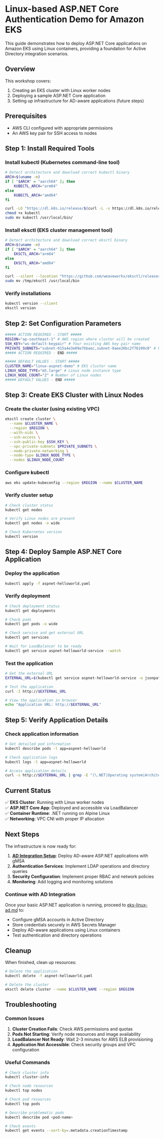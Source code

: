 # Linux-based ASP.NET Core Authentication Demo for Amazon EKS

This guide demonstrates how to deploy ASP.NET Core applications on Amazon EKS using Linux containers, providing a foundation for Active Directory integration scenarios.

## Overview

This workshop covers:
1. Creating an EKS cluster with Linux worker nodes
2. Deploying a sample ASP.NET Core application
3. Setting up infrastructure for AD-aware applications (future steps)

## Prerequisites

* AWS CLI configured with appropriate permissions
* An AWS key pair for SSH access to nodes

## Step 1: Install Required Tools

### Install kubectl (Kubernetes command-line tool)
```bash
# Detect architecture and download correct kubectl binary
ARCH=$(uname -m)
if [ "$ARCH" = "aarch64" ]; then
    KUBECTL_ARCH="arm64"
else
    KUBECTL_ARCH="amd64"
fi

curl -LO "https://dl.k8s.io/release/$(curl -L -s https://dl.k8s.io/release/stable.txt)/bin/linux/${KUBECTL_ARCH}/kubectl"
chmod +x kubectl
sudo mv kubectl /usr/local/bin/
```

### Install eksctl (EKS cluster management tool)
```bash
# Detect architecture and download correct eksctl binary
ARCH=$(uname -m)
if [ "$ARCH" = "aarch64" ]; then
    EKSCTL_ARCH="arm64"
else
    EKSCTL_ARCH="amd64"
fi

curl --silent --location "https://github.com/weaveworks/eksctl/releases/latest/download/eksctl_$(uname -s)_${EKSCTL_ARCH}.tar.gz" | tar xz -C /tmp
sudo mv /tmp/eksctl /usr/local/bin
```

### Verify installations
```bash
kubectl version --client
eksctl version
```

## Step 2: Set Configuration Parameters

```bash
##### ACTION REQUIRED - START #####
REGION="ap-southeast-1" # AWS region where cluster will be created
SSH_KEY="ws-default-keypair" # Your existing AWS key pair name
PRIVATE_SUBNETS="subnet-015a4e3e09e7bbaec,subnet-0aee26bc2f76199c0" # Private subnet IDs (comma separated)
##### ACTION REQUIRED - END #####

##### DEFAULT VALUES - START #####
CLUSTER_NAME="linux-aspnet-demo" # EKS cluster name
LINUX_NODE_TYPE="m5.large" # Linux node instance type
LINUX_NODE_COUNT="2" # Number of Linux nodes
##### DEFAULT VALUES - END #####
```

## Step 3: Create EKS Cluster with Linux Nodes

### Create the cluster (using existing VPC)
```bash
eksctl create cluster \
  --name $CLUSTER_NAME \
  --region $REGION \
  --with-oidc \
  --ssh-access \
  --ssh-public-key $SSH_KEY \
  --vpc-private-subnets $PRIVATE_SUBNETS \
  --node-private-networking \
  --node-type $LINUX_NODE_TYPE \
  --nodes $LINUX_NODE_COUNT
```

### Configure kubectl
```bash
aws eks update-kubeconfig --region $REGION --name $CLUSTER_NAME
```

### Verify cluster setup
```bash
# Check cluster status
kubectl get nodes

# Verify Linux nodes are present
kubectl get nodes -o wide

# Check Kubernetes version
kubectl version
```

## Step 4: Deploy Sample ASP.NET Core Application

### Deploy the application
```bash
kubectl apply -f aspnet-helloworld.yaml
```

### Verify deployment
```bash
# Check deployment status
kubectl get deployments

# Check pods
kubectl get pods -o wide

# Check service and get external URL
kubectl get services

# Wait for LoadBalancer to be ready
kubectl get service aspnet-helloworld-service --watch
```

### Test the application
```bash
# Get the external URL
EXTERNAL_URL=$(kubectl get service aspnet-helloworld-service -o jsonpath='{.status.loadBalancer.ingress[0].hostname}')

# Test the application
curl -I http://$EXTERNAL_URL

# View the application in browser
echo "Application URL: http://$EXTERNAL_URL"
```

## Step 5: Verify Application Details

### Check application information
```bash
# Get detailed pod information
kubectl describe pods -l app=aspnet-helloworld

# Check application logs
kubectl logs -l app=aspnet-helloworld

# Access application details
curl -s http://$EXTERNAL_URL | grep -E "(\.NET|Operating system|Architecture)"
```

## Current Status

✅ **EKS Cluster**: Running with Linux worker nodes  
✅ **ASP.NET Core App**: Deployed and accessible via LoadBalancer  
✅ **Container Runtime**: .NET running on Alpine Linux  
✅ **Networking**: VPC CNI with proper IP allocation  

## Next Steps

The infrastructure is now ready for:

1. **[AD Integration Setup](./eks-linux-ad.md)**: Deploy AD-aware ASP.NET applications with gMSA
2. **Authentication Services**: Implement LDAP operations and directory queries
3. **Security Configuration**: Implement proper RBAC and network policies
4. **Monitoring**: Add logging and monitoring solutions

### Continue with AD Integration

Once your basic ASP.NET application is running, proceed to [eks-linux-ad.md](./eks-linux-ad.md) to:
- Configure gMSA accounts in Active Directory
- Store credentials securely in AWS Secrets Manager
- Deploy AD-aware applications using Linux containers
- Test authentication and directory operations

## Cleanup

When finished, clean up resources:

```bash
# Delete the application
kubectl delete -f aspnet-helloworld.yaml

# Delete the cluster
eksctl delete cluster --name $CLUSTER_NAME --region $REGION
```

## Troubleshooting

### Common Issues

1. **Cluster Creation Fails**: Check AWS permissions and quotas
2. **Pods Not Starting**: Verify node resources and image availability
3. **LoadBalancer Not Ready**: Wait 2-3 minutes for AWS ELB provisioning
4. **Application Not Accessible**: Check security groups and VPC configuration

### Useful Commands

```bash
# Check cluster info
kubectl cluster-info

# Check node resources
kubectl top nodes

# Check pod resources
kubectl top pods

# Describe problematic pods
kubectl describe pod <pod-name>

# Check events
kubectl get events --sort-by=.metadata.creationTimestamp
```